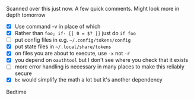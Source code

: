 Scanned over this just now. A few quick comments. Might look more in depth tomorrow

- [x] Use command -v in place of which
- [x] Rather than `foo; if- [[ 0 = $? ]]` just do `if foo`
- [ ] put config files in e.g. `~/.config/tokens/config`
- [x] put state files in `~/.local/share/tokens`
- [x] on files you are about to execute, use `-x` not `-r`
- [x] you depend on `oauthtool` but I don't see where you check that it exists
- [ ] more error handling is necessary in many places to make this reliably secure
- [x] `bc` would simplify the math a lot but it's another dependency

Bedtime